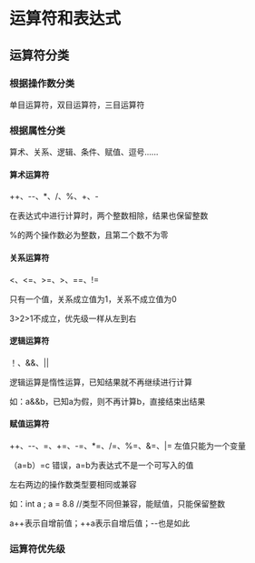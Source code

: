 # 运算符和表达式
## 运算符分类
### 根据操作数分类
单目运算符，双目运算符，三目运算符
### 根据属性分类
算术、关系、逻辑、条件、赋值、逗号......
#### 算术运算符
++、--、*、/、%、+、-

在表达式中进行计算时，两个整数相除，结果也保留整数

%的两个操作数必为整数，且第二个数不为零
#### 关系运算符
<、<=、>=、>、==、!=

只有一个值，关系成立值为1，关系不成立值为0

3>2>1不成立，优先级一样从左到右

#### 逻辑运算符
！、&&、||

逻辑运算是惰性运算，已知结果就不再继续进行计算

如：a&&b，已知a为假，则不再计算b，直接结束出结果

#### 赋值运算符
++、--、=、+=、-=、*=、/=、%=、&=、|=
左值只能为一个变量

（a=b）=c 错误，a=b为表达式不是一个可写入的值

左右两边的操作数类型要相同或兼容

如：int a ; a = 8.8 //类型不同但兼容，能赋值，只能保留整数

a++表示自增前值；++a表示自增后值；--也是如此


### 运算符优先级
